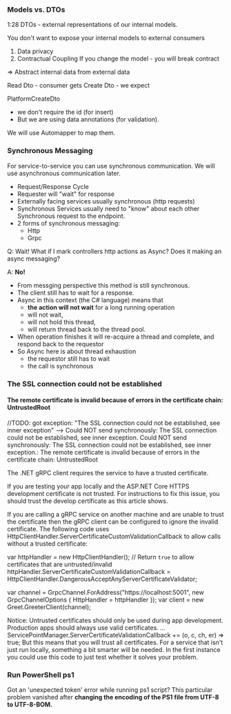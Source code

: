 ### Models vs. DTOs

1:28 DTOs - external representations of our internal models.

You don't want to expose your internal models to external consumers
1) Data privacy
2) Contractual Coupling 
    If you change the model - you will break contract

=> Abstract internal data from external data

Read Dto - consumer gets
Create Dto - we expect

PlatformCreateDto 
- we don't require the id (for insert) 
- But we are using data annotations (for validation).

We will use Automapper to map them.

### Synchronous Messaging
For service-to-service you can use synchronous communication.
We will use asynchronous communication later.

* Request/Response Cycle
* Requester will "wait" for response
* Externally facing services usually synchronous (http requests)
* Synchronous Services usually need to "know" about each other
    Synchronous request to the endpoint.
* 2 forms of synchronous messaging:
    * Http
    * Grpc

Q: Wait! What if I mark controllers http actions as Async?
Does it making an async messaging?

A: **No!**
* From messging perspective this method is still synchronous.
* The client still has to wait for a response.
* Async in this context (the C# language) means that
    - **the action will not wait** for a long running operation
    - will not wait, 
    - will not hold this thread, 
    - will return thread back to the thread pool.
* When operation finishes it will re-acquire a thread and complete,
    and respond back to the requestor
* So Async here is about thread exhaustion 
    - the requestor still has to wait
    - the call is synchronous

### The SSL connection could not be established
#### The remote certificate is invalid because of errors in the certificate chain: UntrustedRoot

//TODO: got exception: "The SSL connection could not be established, see inner exception"
--> Could NOT send synchronously: The SSL connection could not be established, see inner exception.
Could NOT send synchronously: The SSL connection could not be established, see inner exception.: The remote certificate is invalid because of errors in the certificate chain: UntrustedRoot

The .NET gRPC client requires the service to have a trusted certificate.

If you are testing your app locally and the ASP.NET Core HTTPS development certificate is not trusted. For instructions to fix this issue, you should trust the develop certificate as this article shows.

If you are calling a gRPC service on another machine and are unable to trust the certificate then the gRPC client can be configured to ignore the invalid certificate. The following code uses HttpClientHandler.ServerCertificateCustomValidationCallback to allow calls without a trusted certificate:

 var httpHandler = new HttpClientHandler();
 // Return `true` to allow certificates that are untrusted/invalid
 httpHandler.ServerCertificateCustomValidationCallback = 
     HttpClientHandler.DangerousAcceptAnyServerCertificateValidator;
    
 var channel = GrpcChannel.ForAddress("https://localhost:5001",
     new GrpcChannelOptions { HttpHandler = httpHandler });
 var client = new Greet.GreeterClient(channel);


Notice: Untrusted certificates should only be used during app development. Production apps should always use valid certificates.
...
ServicePointManager.ServerCertificateValidationCallback += (o, c, ch, er) => true;
But this means that you will trust all certificates. For a service that isn't just run locally, something a bit smarter will be needed. In the first instance you could use this code to just test whether it solves your problem.


### Run PowerShell ps1
Got an 'unexpected token' error while running ps1 script?
This particular problem vanished after **changing the encoding of the PS1 file from UTF-8 to UTF-8-BOM.**
